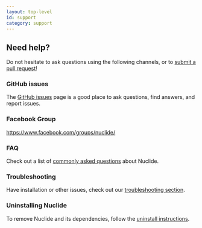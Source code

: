 ```yaml
---
layout: top-level
id: support
category: support
---
```


## Need help?

Do not hesitate to ask questions using the following channels, or to
[submit a pull request](https://github.com/facebook/nuclide/pulls)!

### GitHub issues

The [GitHub issues](https://github.com/facebook/nuclide/issues) page is a good place to ask
questions, find answers, and report issues.

### Facebook Group

<https://www.facebook.com/groups/nuclide/>

### FAQ

Check out a list of [commonly asked questions](/docs/help/faq) about Nuclide.

### Troubleshooting

Have installation or other issues, check out our
[troubleshooting section](/docs/help/troubleshooting).

### Uninstalling Nuclide

To remove Nuclide and its dependencies, follow the [uninstall instructions](/docs/editor/uninstall).
